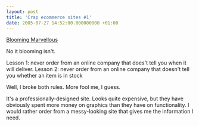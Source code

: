 ```yaml
---
layout: post
title: 'Crap ecommerce sites #1'
date: 2005-07-27 14:52:00.000000000 +01:00
---
```

<a href="http://www.bloomingmarvellous.co.uk">Blooming Marvellous</a>

No it blooming isn't.

Lesson 1: never order from an online company that does't tell you when it will deliver.
Lesson 2: never order from an online company that doesn't tell you whether an item is in stock

Well, I broke both rules. More fool me, I guess.

It's a professionally-designed site. Looks quite expensive, but they have obviously spent more money on graphics than they have on functionality. I would rather order from a messy-looking site that gives me the information I need.
